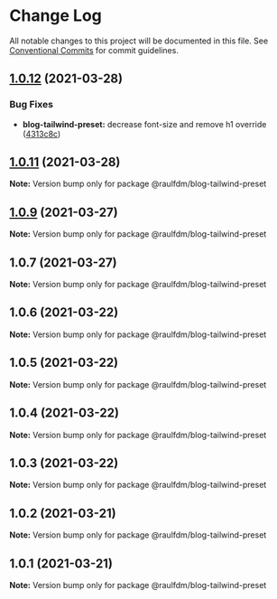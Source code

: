 # Change Log

All notable changes to this project will be documented in this file.
See [Conventional Commits](https://conventionalcommits.org) for commit guidelines.

## [1.0.12](https://github.com/raulfdm/raulmelo-studio/compare/@raulfdm/blog-tailwind-preset@1.0.9...@raulfdm/blog-tailwind-preset@1.0.12) (2021-03-28)

### Bug Fixes

- **blog-tailwind-preset:** decrease font-size and remove h1 override ([4313c8c](https://github.com/raulfdm/raulmelo-studio/commit/4313c8cca13a5f429c383fdf11e743df4e2f8fdf))

## [1.0.11](https://github.com/raulfdm/raulmelo-studio/compare/@raulfdm/blog-tailwind-preset@1.0.9...@raulfdm/blog-tailwind-preset@1.0.11) (2021-03-28)

**Note:** Version bump only for package @raulfdm/blog-tailwind-preset

## [1.0.9](https://github.com/raulfdm/mono-repo-attempt/compare/@raulfdm/blog-tailwind-preset@1.0.7...@raulfdm/blog-tailwind-preset@1.0.9) (2021-03-27)

**Note:** Version bump only for package @raulfdm/blog-tailwind-preset

## 1.0.7 (2021-03-27)

**Note:** Version bump only for package @raulfdm/blog-tailwind-preset

## 1.0.6 (2021-03-22)

**Note:** Version bump only for package @raulfdm/blog-tailwind-preset

## 1.0.5 (2021-03-22)

**Note:** Version bump only for package @raulfdm/blog-tailwind-preset

## 1.0.4 (2021-03-22)

**Note:** Version bump only for package @raulfdm/blog-tailwind-preset

## 1.0.3 (2021-03-22)

**Note:** Version bump only for package @raulfdm/blog-tailwind-preset

## 1.0.2 (2021-03-21)

**Note:** Version bump only for package @raulfdm/blog-tailwind-preset

## 1.0.1 (2021-03-21)

**Note:** Version bump only for package @raulfdm/blog-tailwind-preset
